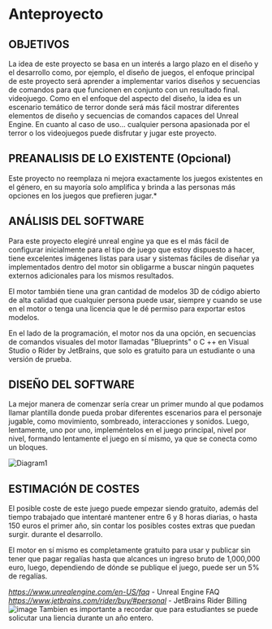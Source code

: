 # Anteproyecto

## OBJETIVOS

La idea de este proyecto se basa en un interés a largo plazo en el diseño y el desarrollo como, por ejemplo, el diseño de juegos, el enfoque principal de este proyecto será aprender a implementar varios diseños y secuencias de comandos para que funcionen en conjunto con un resultado final. videojuego.
Como en el enfoque del aspecto del diseño, la idea es un escenario temático de terror donde será más fácil mostrar diferentes elementos de diseño y secuencias de comandos capaces del Unreal Engine.
En cuanto al caso de uso... cualquier persona apasionada por el terror o los videojuegos puede disfrutar y jugar este proyecto.

## PREANALISIS DE LO EXISTENTE (Opcional)

Este proyecto no reemplaza ni mejora exactamente los juegos existentes en el género, en su mayoría solo amplifica y brinda a las personas más opciones en los juegos que prefieren jugar.*

## ANÁLISIS DEL SOFTWARE

Para este proyecto elegiré unreal engine ya que es el más fácil de configurar inicialmente para el tipo de juego que estoy dispuesto a hacer, tiene excelentes imágenes listas para usar y sistemas fáciles de diseñar ya implementados dentro del motor sin obligarme a buscar ningún paquetes externos adicionales para los mismos resultados.

El motor también tiene una gran cantidad de modelos 3D de código abierto de alta calidad que cualquier persona puede usar, siempre y cuando se use en el motor o tenga una licencia que le dé permiso para exportar estos modelos.

En el lado de la programación, el motor nos da una opción, en secuencias de comandos visuales del motor llamadas "Blueprints" o C ++ en Visual Studio o Rider by JetBrains, que solo es gratuito para un estudiante o una versión de prueba.


## DISEÑO DEL SOFTWARE

La mejor manera de comenzar sería crear un primer mundo al que podamos llamar plantilla donde pueda probar diferentes escenarios para el personaje jugable, como movimiento, sombreado, interacciones y sonidos.
Luego, lentamente, uno por uno, impleméntelos en el juego principal, nivel por nivel, formando lentamente el juego en sí mismo, ya que se conecta como un bloques.

![Diagram1](https://user-images.githubusercontent.com/64560568/224664489-6cbe9340-386e-4d4c-b859-cab1785afd24.png)


## ESTIMACIÓN DE COSTES

El posible coste de este juego puede empezar siendo gratuito, además del tiempo trabajado que intentaré mantener entre 6 y 8 horas diarias, o hasta 150 euros el primer año, sin contar los posibles costes extras que puedan surgir. durante el desarrollo.

El motor en sí mismo es completamente gratuito para usar y publicar sin tener que pagar regalías hasta que alcances un ingreso bruto de 1,000,000 euro, luego, dependiendo de dónde se publique el juego, puede ser un 5% de regalías.

*https://www.unrealengine.com/en-US/faq* - Unreal Engine FAQ
*https://www.jetbrains.com/rider/buy/#personal* - JetBrains Rider Billing
![image](https://user-images.githubusercontent.com/64560568/224658139-39ec3312-7c6d-4466-b7d3-45a7b79263b6.png)
Tambien es importante a recordar que para estudiantes se puede solicutar una liencia durante un año entero.
